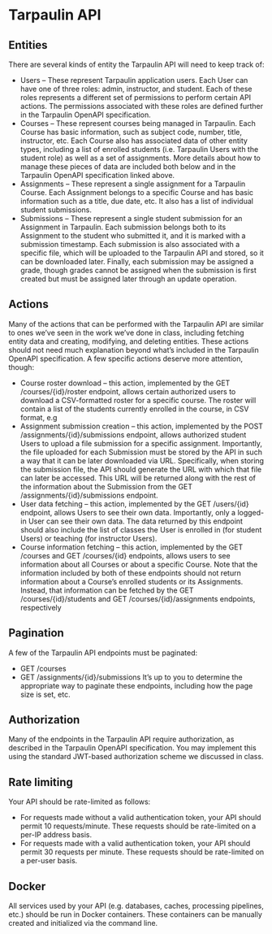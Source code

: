 # Tarpaulin API

## Entities
There are several kinds of entity the Tarpaulin API will need to keep track of:
* Users – These represent Tarpaulin application users.  Each User can have one of three roles: admin, instructor, and student.  Each of these roles represents a different set of permissions to perform certain API actions.  The permissions associated with these roles are defined further in the Tarpaulin OpenAPI specification.
* Courses – These represent courses being managed in Tarpaulin.  Each Course has basic information, such as subject code, number, title, instructor, etc.  Each Course also has associated data of other entity types, including a list of enrolled students (i.e. Tarpaulin Users with the student role) as well as a set of assignments.  More details about how to manage these pieces of data are included both below and in the Tarpaulin OpenAPI specification linked above.
* Assignments – These represent a single assignment for a Tarpaulin Course.  Each Assignment belongs to a specific Course and has basic information such as a title, due date, etc.  It also has a list of individual student submissions.
* Submissions – These represent a single student submission for an Assignment in Tarpaulin.  Each submission belongs both to its Assignment to the student who submitted it, and it is marked with a submission timestamp.  Each submission is also associated with a specific file, which will be uploaded to the Tarpaulin API and stored, so it can be downloaded later.  Finally, each submission may be assigned a grade, though grades cannot be assigned when the submission is first created but must be assigned later through an update operation.

## Actions
Many of the actions that can be performed with the Tarpaulin API are similar to ones we’ve seen in the work we’ve done in class, including fetching entity data and creating, modifying, and deleting entities.  These actions should not need much explanation beyond what’s included in the Tarpaulin OpenAPI specification.  A few specific actions deserve more attention, though:
* Course roster download – this action, implemented by the GET /courses/{id}/roster endpoint, allows certain authorized users to download a CSV-formatted roster for a specific course.  The roster will contain a list of the students currently enrolled in the course, in CSV format, e.g
* Assignment submission creation – this action, implemented by the POST /assignments/{id}/submissions endpoint, allows authorized student Users to upload a file submission for a specific assignment.  Importantly, the file uploaded for each Submission must be stored by the API in such a way that it can be later downloaded via URL.  Specifically, when storing the submission file, the API should generate the URL with which that file can later be accessed.  This URL will be returned along with the rest of the information about the Submission from the GET /assignments/{id}/submissions endpoint.
* User data fetching – this action, implemented by the GET /users/{id} endpoint, allows Users to see their own data.  Importantly, only a logged-in User can see their own data.  The data returned by this endpoint should also include the list of classes the User is enrolled in (for student Users) or teaching (for instructor Users).
* Course information fetching – this action, implemented by the GET /courses and GET /courses/{id} endpoints, allows users to see information about all Courses or about a specific Course.  Note that the information included by both of these endpoints should not return information about a Course’s enrolled students or its Assignments.  Instead, that information can be fetched by the GET /courses/{id}/students and GET /courses/{id}/assignments endpoints, respectively

## Pagination
A few of the Tarpaulin API endpoints must be paginated:
* GET /courses
* GET /assignments/{id}/submissions
It’s up to you to determine the appropriate way to paginate these endpoints, including how the page size is set, etc.

## Authorization
Many of the endpoints in the Tarpaulin API require authorization, as described in the Tarpaulin OpenAPI specification.  You may implement this using the standard JWT-based authorization scheme we discussed in class.

## Rate limiting
Your API should be rate-limited as follows:
* For requests made without a valid authentication token, your API should permit 10 requests/minute.  These requests should be rate-limited on a per-IP address basis.
* For requests made with a valid authentication token, your API should permit 30 requests per minute.  These requests should be rate-limited on a per-user basis.

## Docker
All services used by your API (e.g. databases, caches, processing pipelines, etc.) should be run in Docker containers.  These containers can be manually created and initialized via the command line.
